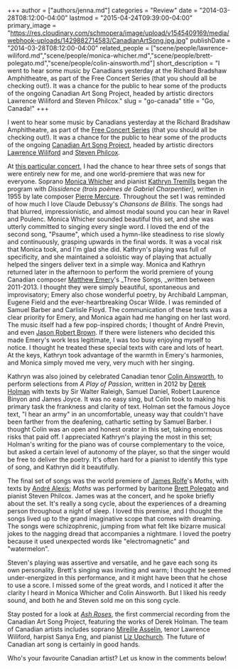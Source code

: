 +++
author = ["authors/jenna.md"]
categories = "Review"
date = "2014-03-28T08:12:00-04:00"
lastmod = "2015-04-24T09:39:00-04:00"
primary_image = "https://res.cloudinary.com/schmopera/image/upload/v1545409169/media/webhook-uploads/1429882714583/CanadianArtSong.jpg.jpg"
publishDate = "2014-03-28T08:12:00-04:00"
related_people = ["scene/people/lawrence-wiliford.md","scene/people/monica-whicher.md","scene/people/brett-polegato.md","scene/people/colin-ainsworth.md"]
short_description = "I went to hear some music by Canadians yesterday at the Richard Bradshaw Amphitheatre, as part of the Free Concert Series (that you should all be checking out!). It was a chance for the public to hear some of the products of the ongoing Canadian Art Song Project, headed by artistic directors Lawrence Wiliford and Steven Philcox."
slug = "go-canada"
title = "Go, Canada!"
+++

I went to hear some music by Canadians yesterday at the Richard Bradshaw Amphitheatre, as part of the [Free Concert Series](http://www.coc.ca/PerformancesAndTickets/FreeConcertSeries.aspx) (that you should all be checking out!). It was a chance for the public to hear some of the products of the ongoing [Canadian Art Song Project](http://www.canadianartsongproject.ca/), headed by artistic directors [Lawrence Wiliford](http://www.lawrencewiliford.com/) and [Steven Philcox](http://www.music.utoronto.ca/faculty/faculty_members/faculty_n_to_z/steven_philcox.htm).

At [this particular concert](http://files.coc.ca/pdfs/concert140327.pdf), I had the chance to hear three sets of songs that were entirely new for me, and one world-premiere that was new for everyone. Soprano [Monica Whicher](https://learning.rcmusic.ca/glenn-gould-school/programs-and-faculty/studio-faculty-biographies/monica-whicher) and pianist [Kathryn Tremills](http://www.kathryntremills.com/) began the program with _Dissidence (trois poèmes de Gabriel Charpentier),_ written in 1955 by late composer [Pierre Mercure](http://en.wikipedia.org/wiki/Pierre_Mercure). Throughout the set I was reminded of how much I love Claude Debussy's _Chansons de Bilitis_. The songs had that blurred, impressionistic, and almost modal sound you can hear in Ravel and Poulenc. Monica Whicher sounded beautiful this set, and she was utterly committed to singing every single word. I loved the end of the second song, "Psaume", which used a hymn-like steadiness to rise slowly and continuously, grasping upwards in the final words. It was a vocal risk that Monica took, and I'm glad she did. Kathryn's playing was full of specificity, and she maintained a soloistic way of playing that actually helped the singers deliver text in a simple way.
Monica and Kathryn returned later in the afternoon to perform the world premiere of young Canadian composer [Matthew Emery](http://composermatthewemery.wordpress.com/)'s _Three Songs, _written between 2011-2013\. I thought they were simply beautiful, spontaneous and improvisatory; Emery also chose wonderful poetry, by Archibald Lampman, Eugene Field and the ever-heartbreaking Oscar Wilde. I was reminded of Samuel Barber and Carlisle Floyd. The communication of these texts was a clear priority for Emery, and Monica again had me hanging on her last word. The music itself had a few pop-inspired chords; I thought of André Previn, and even [Jason Robert Brown](http://jasonrobertbrown.com/). If there were listeners who decided this made Emery's work less legitimate, I was too busy enjoying myself to notice. I thought he treated these special texts with care and lots of heart. At the keys, Kathryn took advantage of the warmth in Emery's harmonies, and Monica simply moved me very, very much with her singing.

Kathryn was also joined by celebrated Canadian tenor [Colin Ainsworth](http://www.colinainsworth.ca/), to perform selections from _A Play of Passion_, written in 2012 by [Derek Holman](http://www.musiccentre.ca/node/37210/biography) with texts by Sir Walter Raleigh, Samuel Daniel, Robert Laurence Binyon and James Joyce. It was no easy sing, but Colin took to making his primary task the frankness and clarity of text. Holman set the famous Joyce text, "I hear an army" in an uncomfortable, uneasy way that couldn't have been farther from the deafening, cathartic setting by Samuel Barber. I thought Colin was an open and honest orator in this set, taking enormous risks that paid off. I appreciated Kathryn's playing the most in this set; Holman's writing for the piano was of course complementary to the voice, but asked a certain level of autonomy of the player, so that the singer would be free to deliver the poetry. It's often hard for a pianist to identify this type of song, and Kathryn did it beautifully.

The final set of songs was the world premiere of [James Rolfe](http://en.wikipedia.org/wiki/James_Rolfe_(composer))'s _Moths_, with texts by [André Alexis](http://www.thecanadianencyclopedia.com/en/article/andre-alexis/); _Moths_ was performed by baritone [Brett Polegato](http://www.brettpolegato.com/index.html) and pianist Steven Philcox. James was at the concert, and he spoke briefly about the set. It's really a song cycle, about the experiences of a dreaming person throughout a night of sleep. I loved this premise, and I thought the songs lived up to the grand imaginative scope that comes with dreaming. The songs were schizophrenic, jumping from what felt like bizarre musical jokes to the nagging dread that accompanies a nightmare. I loved the poetry because it used unexpected words like "electromagnetic" and "watermelon".

Steven's playing was assertive and versatile, and he gave each song its own personality. Brett's singing was inviting and warm; I thought he seemed under-energized in this performance, and it might have been that he chose to use a score. I missed some of the great words, and I noticed it after the clarity I heard in Monica Whicher and Colin Ainsworth. But I liked his reedy sound, and both he and Steven sold me on this song cycle.

Stay posted for a look at _[Ash Roses](http://www.musiccentre.ca/node/81884)_, the first commercial recording from the Canadian Art Song Project, featuring the works of Derek Holman. The team of Canadian artists includes soprano [Mireille Asselin](http://www.mireilleasselin.com/), tenor Lawrence Wiliford, harpist Sanya Eng, and pianist [Liz Upchurch](http://www.arts-orford.org/en/academie/professors/liz-upchurch-2/). The future of Canadian art song is certainly in good hands.

Who's your favourite Canadian artist? Let us know in the comments below!

